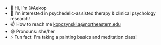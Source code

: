 - 👋 Hi, I’m @Aekop
- 👀 I’m interested in psychedelic-assisted therapy & clinical psychology research! 
- 📫 How to reach me kopczynski.a@northeastern.edu 
- 😄 Pronouns: she/her
- ⚡ Fun fact: I'm taking a painting basics and meditation class! 

<!---
Aekop/Aekop is a ✨ special ✨ repository because its `README.md` (this file) appears on your GitHub profile.
You can click the Preview link to take a look at your changes.
--->
